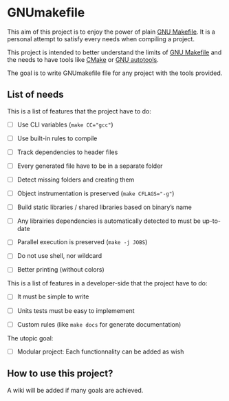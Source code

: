 # GNUmakefile

This aim of this project is to enjoy the power of plain [GNU Makefile](https://www.gnu.org/software/make/).
It is a personal attempt to satisfy every needs when compiling a project.

This project is intended to better understand the limits of [GNU Makefile](https://www.gnu.org/software/make/) and the needs to have tools like [CMake](https://www.cmake.org/) or [GNU autotools](https://www.gnu.org/software/automake/).

The goal is to write GNUmakefile file for any project with the tools provided.


## List of needs

This is a list of features that the project have to do:

- [ ] Use CLI variables (`make CC="gcc"`)
- [ ] Use built-in rules to compile
- [ ] Track dependencies to header files
- [ ] Every generated file have to be in a separate folder
- [ ] Detect missing folders and creating them
- [ ] Object instrumentation is preserved (`make CFLAGS="-g"`)
- [ ] Build static libraries / shared libraries based on binary’s name
- [ ] Any librairies dependencies is automatically detected to must be up-to-date
- [ ] Parallel execution is preserved (`make -j JOBS`)
- [ ] Do not use shell, nor wildcard
- [ ] Better printing (without colors)


This is a list of features in a developer-side that the project have to do:

- [ ] It must be simple to write
- [ ] Units tests must be easy to implemement
- [ ] Custom rules (like `make docs` for generate documentation)


The utopic goal:

- [ ] Modular project: Each functionnality can be added as wish


## How to use this project?

A wiki will be added if many goals are achieved.
